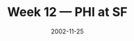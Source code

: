 ---
layout: game
title: Week 12 — PHI at SF
season: 2002
game_id: 2002_12_PHI_SF
week: 12
date: 2002-11-25
home_team: SF
away_team: PHI
final_home: 17
final_away: 38
pbp_url: /assets/data/pbp/2002/2002_12_PHI_SF.csv.gz
---